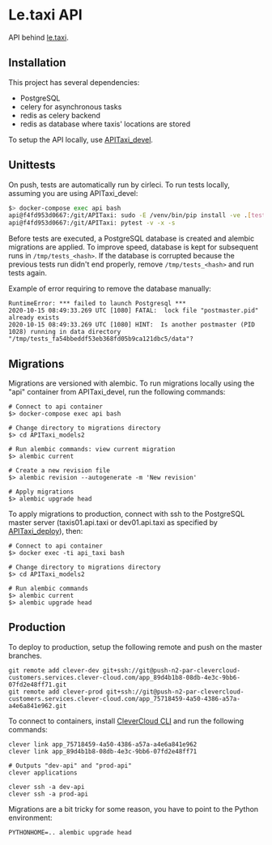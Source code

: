# Le.taxi API

API behind [le.taxi](https://le.taxi/).

## Installation

This project has several dependencies:

* PostgreSQL
* celery for asynchronous tasks
* redis as celery backend
* redis as database where taxis' locations are stored

To setup the API locally, use [APITaxi_devel](https://github.com/openmaraude/APITaxi_devel).

## Unittests

On push, tests are automatically run by cirleci. To run tests locally, assuming you are using APITaxi_devel:

```bash
$> docker-compose exec api bash
api@f4fd953d0667:/git/APITaxi: sudo -E /venv/bin/pip install -ve .[tests]
api@f4fd953d0667:/git/APITaxi: pytest -v -x -s
```

Before tests are executed, a PostgreSQL database is created and alembic migrations are applied. To improve speed, database is kept for subsequent runs in `/tmp/tests_<hash>`. If the database is corrupted because the previous tests run didn't end properly, remove `/tmp/tests_<hash>` and run tests again.

Example of error requiring to remove the database manually:

```
RuntimeError: *** failed to launch Postgresql ***
2020-10-15 08:49:33.269 UTC [1080] FATAL:  lock file "postmaster.pid" already exists
2020-10-15 08:49:33.269 UTC [1080] HINT:  Is another postmaster (PID 1028) running in data directory "/tmp/tests_fa54bbeddf53eb368fd05b9ca121dbc5/data"?
```

## Migrations

Migrations are versioned with alembic. To run migrations locally using the "api" container from APITaxi_devel, run the following commands:

```
# Connect to api container
$> docker-compose exec api bash

# Change directory to migrations directory
$> cd APITaxi_models2

# Run alembic commands: view current migration
$> alembic current

# Create a new revision file
$> alembic revision --autogenerate -m 'New revision'

# Apply migrations
$> alembic upgrade head
```

To apply migrations to production, connect with ssh to the PostgreSQL master server (taxis01.api.taxi or dev01.api.taxi as specified by [APITaxi_deploy](https://github.com/openmaraude/APITaxi_deploy)), then:

```
# Connect to api container
$> docker exec -ti api_taxi bash

# Change directory to migrations directory
$> cd APITaxi_models2

# Run alembic commands
$> alembic current
$> alembic upgrade head
```

## Production

To deploy to production, setup the following remote and push on the master branches.

```
git remote add clever-dev git+ssh://git@push-n2-par-clevercloud-customers.services.clever-cloud.com/app_89d4b1b8-08db-4e3c-9bb6-07fd2e48ff71.git
git remote add clever-prod git+ssh://git@push-n2-par-clevercloud-customers.services.clever-cloud.com/app_75718459-4a50-4386-a57a-a4e6a841e962.git
```

To connect to containers, install [CleverCloud CLI](https://www.clever-cloud.com/doc/reference/clever-tools/getting_started/) and run the following commands:

```
clever link app_75718459-4a50-4386-a57a-a4e6a841e962
clever link app_89d4b1b8-08db-4e3c-9bb6-07fd2e48ff71

# Outputs "dev-api" and "prod-api"
clever applications

clever ssh -a dev-api
clever ssh -a prod-api
```

Migrations are a bit tricky for some reason, you have to point to the Python environment:

```
PYTHONHOME=.. alembic upgrade head
```

